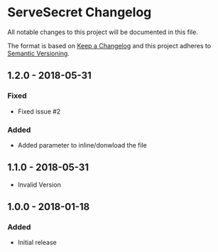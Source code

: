 # ServeSecret Changelog

All notable changes to this project will be documented in this file.

The format is based on [Keep a Changelog](http://keepachangelog.com/) and this project adheres to [Semantic Versioning](http://semver.org/).

## 1.2.0 - 2018-05-31
### Fixed
- Fixed issue #2

### Added
- Added parameter to inline/donwload the file

## 1.1.0 - 2018-05-31
- Invalid Version

## 1.0.0 - 2018-01-18
### Added
- Initial release
